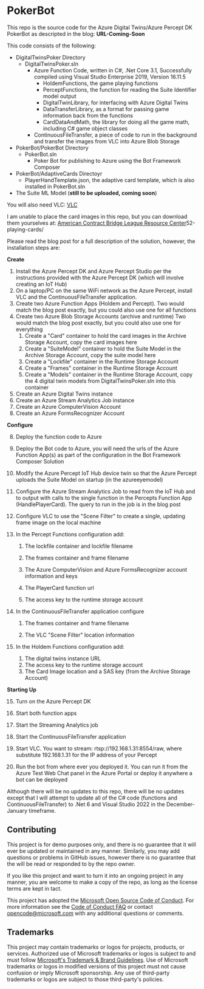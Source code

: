 # PokerBot

This repo is the source code for the Azure Digital Twins/Azure Percept DK PokerBot as descripted in the blog: **URL-Coming-Soon**

This code consists of the following:
* DigitalTwinsPoker Directory
  * DigitalTwinsPoker.sln
    * Azure Function Code, written in C#, .Net Core 3.1, Successfully compiled using Visual Studio Enterprise 2019, Version 16.11.5
      * HoldemFunctions, the game playing functions
      * PerceptFunctions, the function for reading the Suite Identifier model output
      * DigitalTwinLibrary, for interfacing with Azure Digital Twins
      * DataTransferLibrary, as a format for passing game information back from the functions
      * CardDataAndMath, the library for doing all the game math, including C# game object classes
    * ContinuousFileTransfer, a piece of code to run in the background and transfer the images from VLC into Azure Blob Storage
* PokerBot/PokerBot Directory
  * PokerBot.sln
    * Poker Bot for publishing to Azure using the Bot Framework Composer
* PokerBot/AdaptiveCards Directoyr
  * PlayerHandTemplate.json, the adaptive card template, which is also installed in PokerBot.sln
* The Suite ML Model (**still to be uploaded, coming soon**)

You will also need VLC: [VLC](https://www.videolan.org/vlc/)

I am unable to place the card images in this repo, but you can download them yourselves at: [American Contract Bridge League Resource Center](https://acbl.mybigcommerce.com/)52-playing-cards/

Please read the blog post for a full description of the solution, however, the installation steps are:

**Create**
1. Install the Azure Percept DK and Azure Percept Studio per the instructions provided with the Azure Percept DK (which will involve creating an IoT Hub)
2. On a laptop/PC on the same WiFi network as the Azure Percept, install VLC and the ContinuousFileTransfer application.
3. Create two Azure Function Apps (Holdem and Percept).  Two would match the blog post exactly, but you could also use one for all functions
4. Create two Azure Blob Storage Accounts (archive and runtime) Two would match the blog post exactly, but you could also use one for everything
   1. Create a "Card" container to hold the card images in the Archive Storage Account, copy the card images here
   2. Create a "SuiteModel" container to hold the Suite Model in the Archive Storage Account, copy the suite model here
   3. Create a "Lockfile" container in the Runtime Storage Account
   4. Create a "Frames" container in the Runtime Storage Account
   5. Create a "Models" container in the Runtime Storage Account, copy the 4 digital twin models from DigitalTwinsPoker.sln into this container
5. Create an Azure Digital Twins instance
6. Create an Azure Stream Analytics Job instance
7. Create an Azure ComputerVision Account
8. Create an Azure FormsRecognizer Account

**Configure**

8. Deploy the function code to Azure

9. Deploy the Bot code to Azure, you will need the urls of the Azure Function App(s) as part of the configuration in the Bot Framework Composer Solution

10. Modify the Azure Percept IoT Hub device twin so that the Azure Percept uploads the Suite Model on startup (in the azureeyemodel)

11. Configure the Azure Stream Analytics Job to read from the IoT Hub and to output with calls to the single function in the Percepts Function App (HandlePlayerCard).  The query to run in the job is in the blog post

12. Configure VLC to use the "Scene Filter" to create a single, updating frame image on the local machine 

13. In the Percept Functions configuration add:

    1. The lockfile container and lockfile filename

    2. The frames container and frame filename
    3. The Azure ComputerVision  and Azure FormsRecognizer account information and keys

    4. The PlayerCard function url

    5. The access key to the runtime storage account

13. In the ContinuousFileTransfer application configure

    1. The frames container and frame filename

    2. The VLC "Scene Filter" location information

14. In the Holdem Functions configuration add:
    1. The digital twins instance URL
    2. The access key to the runtime storage account
    3. The Card Image location and a SAS key (from the Archive Storage Account)

**Starting Up**

15. Turn on the Azure Percept DK

16. Start both function apps

17. Start the Streaming Analytics job

18. Start the ContinuousFileTransfer application

19. Start VLC.  You want to stream: rtsp://192.168.1.31:8554/raw, where substitute 192.168.1.31 for the IP address of your Percept

21. Run the bot from where ever you deployed it.  You can run it from the Azure Test Web Chat panel in the Azure Portal or deploy it anywhere a bot can be deployed

Although there will be no updates to this repo, there will be no updates except that I will attempt to update all of the C# code (functions and ContinuousFileTransfer) to .Net 6 and Visual Studio 2022 in the December-January timeframe.

## Contributing

This project is for demo purposes only, and there is no guarantee that it will ever be updated or maintained in any manner.  Similarly, you may add questions or problems in GitHub issues, however there is no guarantee that the will be read or responded to by the repo owner.

If you like this project and want to turn it into an ongoing project in any manner, you are welcome to make a copy of the repo, as long as the license terms are kept in tact.

This project has adopted the [Microsoft Open Source Code of Conduct](https://opensource.microsoft.com/codeofconduct/).
For more information see the [Code of Conduct FAQ](https://opensource.microsoft.com/codeofconduct/faq/) or
contact [opencode@microsoft.com](mailto:opencode@microsoft.com) with any additional questions or comments.

## Trademarks

This project may contain trademarks or logos for projects, products, or services. Authorized use of Microsoft 
trademarks or logos is subject to and must follow 
[Microsoft's Trademark & Brand Guidelines](https://www.microsoft.com/en-us/legal/intellectualproperty/trademarks/usage/general).
Use of Microsoft trademarks or logos in modified versions of this project must not cause confusion or imply Microsoft sponsorship.
Any use of third-party trademarks or logos are subject to those third-party's policies.
